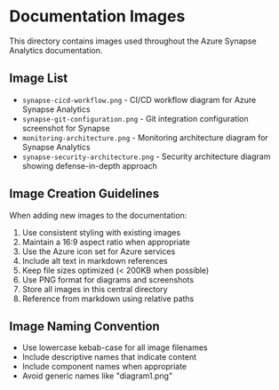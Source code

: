 # Documentation Images

This directory contains images used throughout the Azure Synapse Analytics documentation.

## Image List

- `synapse-cicd-workflow.png` - CI/CD workflow diagram for Azure Synapse Analytics
- `synapse-git-configuration.png` - Git integration configuration screenshot for Synapse
- `monitoring-architecture.png` - Monitoring architecture diagram for Synapse Analytics
- `synapse-security-architecture.png` - Security architecture diagram showing defense-in-depth approach

## Image Creation Guidelines

When adding new images to the documentation:

1. Use consistent styling with existing images
2. Maintain a 16:9 aspect ratio when appropriate
3. Use the Azure icon set for Azure services
4. Include alt text in markdown references
5. Keep file sizes optimized (< 200KB when possible)
6. Use PNG format for diagrams and screenshots
7. Store all images in this central directory
8. Reference from markdown using relative paths

## Image Naming Convention

- Use lowercase kebab-case for all image filenames
- Include descriptive names that indicate content
- Include component names when appropriate
- Avoid generic names like "diagram1.png"
